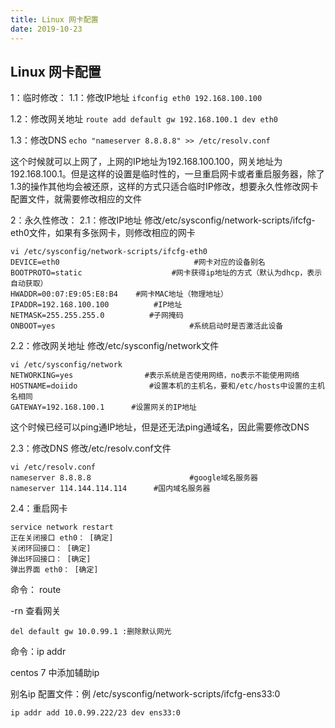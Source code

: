 ```yaml
---
title: Linux 网卡配置
date: 2019-10-23
---
```


## Linux 网卡配置

1：临时修改： 1.1：修改IP地址 `ifconfig eth0 192.168.100.100`

1.2：修改网关地址 `route add default gw 192.168.100.1 dev eth0`

1.3：修改DNS `echo "nameserver 8.8.8.8" >> /etc/resolv.conf`

这个时候就可以上网了，上网的IP地址为192.168.100.100，网关地址为192.168.100.1。但是这样的设置是临时性的，一旦重启网卡或者重启服务器，除了1.3的操作其他均会被还原，这样的方式只适合临时IP修改，想要永久性修改网卡配置文件，就需要修改相应的文件

2：永久性修改： 2.1：修改IP地址 修改/etc/sysconfig/network-scripts/ifcfg-eth0文件，如果有多张网卡，则修改相应的网卡

```text
vi /etc/sysconfig/network-scripts/ifcfg-eth0
DEVICE=eth0                              #网卡对应的设备别名
BOOTPROTO=static                    #网卡获得ip地址的方式（默认为dhcp，表示自动获取）
HWADDR=00:07:E9:05:E8:B4    #网卡MAC地址（物理地址）
IPADDR=192.168.100.100          #IP地址
NETMASK=255.255.255.0          #子网掩码 
ONBOOT=yes                              #系统启动时是否激活此设备
```

2.2：修改网关地址 修改/etc/sysconfig/network文件

```text
vi /etc/sysconfig/network
NETWORKING=yes                #表示系统是否使用网络，no表示不能使用网络
HOSTNAME=doiido                #设置本机的主机名，要和/etc/hosts中设置的主机名相同
GATEWAY=192.168.100.1      #设置网关的IP地址
```

这个时候已经可以ping通IP地址，但是还无法ping通域名，因此需要修改DNS

2.3：修改DNS 修改/etc/resolv.conf文件

```text
vi /etc/resolv.conf
nameserver 8.8.8.8                      #google域名服务器
nameserver 114.144.114.114      #国内域名服务器
```

2.4：重启网卡

```text
service network restart
正在关闭接口 eth0： [确定]
关闭环回接口： [确定]
弹出环回接口： [确定]
弹出界面 eth0： [确定]
```

命令： route

-rn 查看网关

`del default gw 10.0.99.1 :删除默认网光`

命令：ip addr

centos 7 中添加辅助ip

别名ip 配置文件：例 /etc/sysconfig/network-scripts/ifcfg-ens33:0

`ip addr add 10.0.99.222/23 dev ens33:0`
